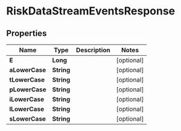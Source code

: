 

# RiskDataStreamEventsResponse


## Properties

| Name | Type | Description | Notes |
|------------ | ------------- | ------------- | -------------|
|**E** | **Long** |  |  [optional] |
|**aLowerCase** | **String** |  |  [optional] |
|**tLowerCase** | **String** |  |  [optional] |
|**pLowerCase** | **String** |  |  [optional] |
|**iLowerCase** | **String** |  |  [optional] |
|**lLowerCase** | **String** |  |  [optional] |
|**sLowerCase** | **String** |  |  [optional] |



